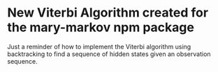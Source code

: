 # New Viterbi Algorithm created for the mary-markov npm package

Just a reminder of how to implement the Viterbi algorithm using backtracking to find a sequence of hidden states given an observation sequence.

